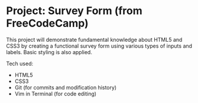 # Project: Survey Form (from FreeCodeCamp)

This project will demonstrate fundamental knowledge about HTML5 and CSS3
by creating a functional survey form using various types of inputs and
labels. Basic styling is also applied.

Tech used:
- HTML5
- CSS3
- Git (for commits and modification history)
- Vim in Terminal (for code editing)
